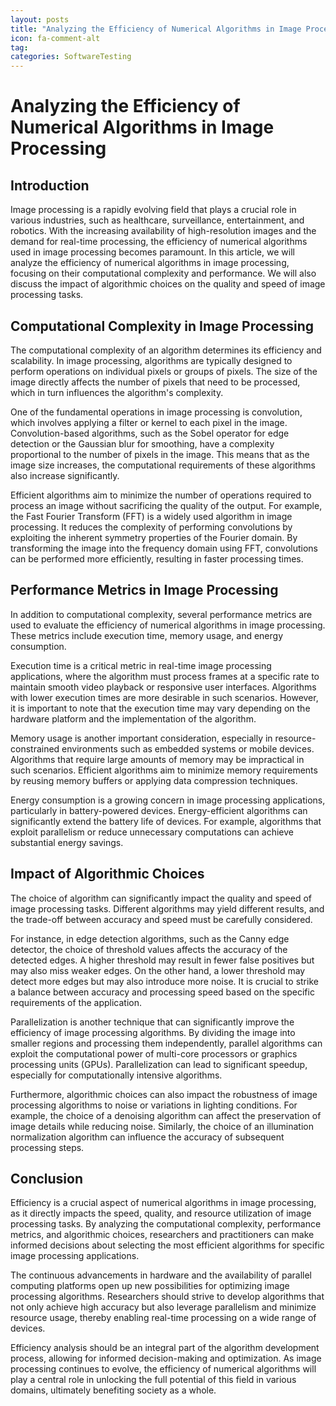 ```yaml
---
layout: posts
title: "Analyzing the Efficiency of Numerical Algorithms in Image Processing"
icon: fa-comment-alt
tag:      
categories: SoftwareTesting
---
```



# Analyzing the Efficiency of Numerical Algorithms in Image Processing

## Introduction

Image processing is a rapidly evolving field that plays a crucial role in various industries, such as healthcare, surveillance, entertainment, and robotics. With the increasing availability of high-resolution images and the demand for real-time processing, the efficiency of numerical algorithms used in image processing becomes paramount. In this article, we will analyze the efficiency of numerical algorithms in image processing, focusing on their computational complexity and performance. We will also discuss the impact of algorithmic choices on the quality and speed of image processing tasks.

## Computational Complexity in Image Processing

The computational complexity of an algorithm determines its efficiency and scalability. In image processing, algorithms are typically designed to perform operations on individual pixels or groups of pixels. The size of the image directly affects the number of pixels that need to be processed, which in turn influences the algorithm's complexity.

One of the fundamental operations in image processing is convolution, which involves applying a filter or kernel to each pixel in the image. Convolution-based algorithms, such as the Sobel operator for edge detection or the Gaussian blur for smoothing, have a complexity proportional to the number of pixels in the image. This means that as the image size increases, the computational requirements of these algorithms also increase significantly.

Efficient algorithms aim to minimize the number of operations required to process an image without sacrificing the quality of the output. For example, the Fast Fourier Transform (FFT) is a widely used algorithm in image processing. It reduces the complexity of performing convolutions by exploiting the inherent symmetry properties of the Fourier domain. By transforming the image into the frequency domain using FFT, convolutions can be performed more efficiently, resulting in faster processing times.

## Performance Metrics in Image Processing

In addition to computational complexity, several performance metrics are used to evaluate the efficiency of numerical algorithms in image processing. These metrics include execution time, memory usage, and energy consumption.

Execution time is a critical metric in real-time image processing applications, where the algorithm must process frames at a specific rate to maintain smooth video playback or responsive user interfaces. Algorithms with lower execution times are more desirable in such scenarios. However, it is important to note that the execution time may vary depending on the hardware platform and the implementation of the algorithm.

Memory usage is another important consideration, especially in resource-constrained environments such as embedded systems or mobile devices. Algorithms that require large amounts of memory may be impractical in such scenarios. Efficient algorithms aim to minimize memory requirements by reusing memory buffers or applying data compression techniques.

Energy consumption is a growing concern in image processing applications, particularly in battery-powered devices. Energy-efficient algorithms can significantly extend the battery life of devices. For example, algorithms that exploit parallelism or reduce unnecessary computations can achieve substantial energy savings.

## Impact of Algorithmic Choices

The choice of algorithm can significantly impact the quality and speed of image processing tasks. Different algorithms may yield different results, and the trade-off between accuracy and speed must be carefully considered.

For instance, in edge detection algorithms, such as the Canny edge detector, the choice of threshold values affects the accuracy of the detected edges. A higher threshold may result in fewer false positives but may also miss weaker edges. On the other hand, a lower threshold may detect more edges but may also introduce more noise. It is crucial to strike a balance between accuracy and processing speed based on the specific requirements of the application.

Parallelization is another technique that can significantly improve the efficiency of image processing algorithms. By dividing the image into smaller regions and processing them independently, parallel algorithms can exploit the computational power of multi-core processors or graphics processing units (GPUs). Parallelization can lead to significant speedup, especially for computationally intensive algorithms.

Furthermore, algorithmic choices can also impact the robustness of image processing algorithms to noise or variations in lighting conditions. For example, the choice of a denoising algorithm can affect the preservation of image details while reducing noise. Similarly, the choice of an illumination normalization algorithm can influence the accuracy of subsequent processing steps.

## Conclusion

Efficiency is a crucial aspect of numerical algorithms in image processing, as it directly impacts the speed, quality, and resource utilization of image processing tasks. By analyzing the computational complexity, performance metrics, and algorithmic choices, researchers and practitioners can make informed decisions about selecting the most efficient algorithms for specific image processing applications.

The continuous advancements in hardware and the availability of parallel computing platforms open up new possibilities for optimizing image processing algorithms. Researchers should strive to develop algorithms that not only achieve high accuracy but also leverage parallelism and minimize resource usage, thereby enabling real-time processing on a wide range of devices.

Efficiency analysis should be an integral part of the algorithm development process, allowing for informed decision-making and optimization. As image processing continues to evolve, the efficiency of numerical algorithms will play a central role in unlocking the full potential of this field in various domains, ultimately benefiting society as a whole.